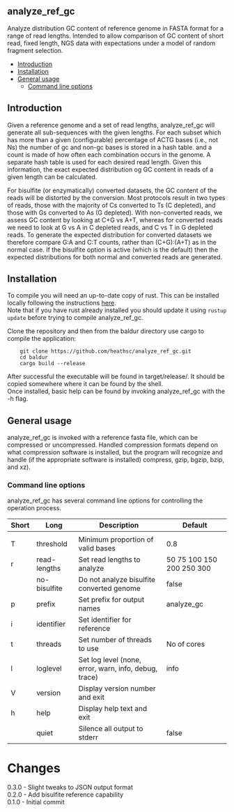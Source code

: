 ## analyze_ref_gc
Analyze distribution GC content of reference genome in FASTA format for a range of read lengths.  Intended to allow comparison of GC content of short read, fixed length,  NGS data with expectations under a model of random fragment selection.

- [Introduction](#intro)
- [Installation](#install)
- [General usage](#usage)
  - [Command line options](#cli)

## <a name="intro"></a>Introduction

Given a reference genome and a set of read lengths, analyze_ref_gc will generate all sub-sequences with the given lengths.  For each subset which has
more than a given (configurable) percentage of ACTG bases (i.e., not Ns)
the number of gc and non-gc bases is stored in a hash table. and a count is made of how often each
combination occurs in the genome.  A separate hash table is used for each desired 
read length.  Given this information, the exact expected distribution og GC content in reads of a given length
can be calculated.

For bisulfite (or enzymatically) converted datasets, the GC content of the reads will be
distorted by the conversion.  Most protocols result in two types of reads, those with the majority
of Cs converted to Ts (C depleted), and those with Gs converted to As (G depleted).
With non-converted reads, we assess GC content by looking at C+G vs A+T, whereas for converted reads
we need to look at G vs A in C depleted reads, and C vs T in G depleted reads.
To generate the expected distribution for converted datasets we therefore compare G:A and C:T counts, rather than
(C+G):(A+T) as in the normal case.  If the bisulfite option is active (which is the default) then
the expected distributions for both normal and converted reads are generated.

## <a name="install"></a>Installation

To compile you will need an up-to-date copy of rust.  This can be
installed locally following the instructions [here](https://www.rust-lang.org/learn/get-started).  
Note that if you have rust already installed you should update it
using ``rustup update`` before trying to compile analyze_ref_gc.

Clone the repository and then from the baldur directory
use cargo to compile the application:
```
    git clone https://github.com/heathsc/analyze_ref_gc.git
    cd baldur
    cargo build --release
```
After successful the executable will be found in target/release/.  It
should be copied somewhere where it can be found by the shell.  
Once installed, basic help can be found by invoking analyze_ref_gc with
the -h flag.

## <a name="usage"></a>General usage

analyze_ref_gc is invoked with a reference fasta file, which can be compressed or uncompressed.  Handled compression formats
depend on what compression software is installed, but the program will recognize and handle (if the 
appropriate software is installed) compress, gzip, bgzip, bzip, and xz).

### <a name="cli"></a>Command line options

analyze_ref_gc has several command line options for controlling the operation process.

| Short | Long         | Description                                           | Default                   |
|-------|--------------|-------------------------------------------------------|---------------------------|
|       |              |                                                       |                           |
| T     | threshold    | Minimum proportion of valid bases                     | 0.8                       |
| r     | read-lengths | Set read lengths to analyze                           | 50 75 100 150 200 250 300 |
|       | no-bisulfite | Do not analyze bisulfite converted genome             | false                     |
| p     | prefix       | Set prefix for output names                           | analyze_gc                |
| i     | identifier   | Set identifier for reference                          |                           |
| t     | threads      | Set number of threads to use                          | No of cores               |
| l     | loglevel     | Set log level (none, error, warn, info, debug, trace) | info                      |
| V     | version      | Display version number and exit                       |                           |
| h     | help         | Display help text and exit                            |                           |
|       | quiet        | Silence all output to stderr                          | false                     |

#
# Changes
0.3.0 - Slight tweaks to JSON output format  
0.2.0 - Add bisulfite reference capability  
0.1.0 - Initial commit
